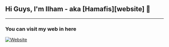 ## Hi Guys, I'm Ilham - aka [Hamafis][website] 🙌
---

### You can visit my web in here

[![Website](https://img.shields.io/website?label=Hamafis%20INC&logo=data%3Aimage%2Fpng%3Bbase64%2CiVBORw0KGgoAAAANSUhEUgAAAMYAAAD6CAMAAADN%2Fci5AAACH1BMVEUAAAD%2B%2Fv4zLCsxKys0LSy0srHFw8NFPj3r6upbVlW4trXt7OyopKT9%2Ff1HQUDIxsb5%2Bfm5trbs6%2Buyr69bVVT8%2FPw6MzI1Li37%2B%2Fs5MTH6%2Bvo2Ly43MC9JQ0K3tbTo6OhaVFP19fRUTk3X1dVOSEf29vZWUVB4c3Pz8%2FNTTUwyKypLRURybWyFgYBRS0pBOjl2cnGem5rx8fE%2FODdDPT1wa2re3dydmpl9eXhNR0bY19fm5uVeWVhCOzqRjY339%2Ff4%2BPgxKys8NTQAAADDwcCal5bi4eFdV1dtaGcyKyq6uLff395hXFvl5ORpZGNIQkEyKyqnpKRzbm7MysrQzs6NiYirqKg7NTSWk5Ph4OCwrq3w7%2B%2Fq6emCfn3j4uI9NzYzKypAOTjKyMguLi6QjYzJyMdlYGCvrKyjoKDu7u7T0dEzKyszIiKKhoappqXNzMuAfHsyLSoyKyu9u7oyLCszLCoyKSkkJCQyKyqgnJyGgoK2tLPV09NQSkkxKiliXV0yKyu%2BvLvc29rEwsJ8eHczLCt1cG8yLCtqZWWIhIO8ubkyKyp6dXUfHx%2Fa2NgyKykyKyoxJiY1KCgcHBwyKykxKSkyKyo%2FPz8vJSUzLCmUkJAyLCsxMSkqKioxKSkxLCw2LS0uIiIyKio0LS0xKyszKyQwLSloY2IwKysxLCYqKioyKysyKys3Ly%2Binp4wLSkzKyoyLCoyLCqLiIcAAACCjaCXAAAAtXRSTlMA%2F%2F9N%2F%2F%2F%2F%2F%2F%2F%2F%2F%2F%2F%2F%2F%2F%2F%2F%2F%2F%2F%2F%2F%2F%2F%2F%2F%2F%2F%2F%2F%2F%2F%2F%2F%2F%2F%2F%2F%2F%2F%2F%2F%2F%2F%2F%2F%2F%2F%2F%2F%2F%2F4%2F%2F%2F%2F%2F%2F%2F%2F%2F%2F%2F%2F%2F%2F%2F%2F%2F%2F%2F%2F%2F%2F%2F%2F%2F%2F%2F%2F%2F13%2FAf%2F%2F%2F%2F%2F%2F7v%2F%2F%2F%2F%2F%2F%2F%2FT%2F%2F%2F%2F%2F%2F%2F%2F%2F%2F%2F%2F%2F%2F%2F%2F%2F%2F%2F%2F6%2F%2F8W%2F%2F%2F%2F%2F%2F%2F%2F%2F9IP%2F%2F%2F%2F%2F4Cm%2F%2BjXHgf8%2F%2F%2F%2F%2F%2F95%2F7%2F%2F%2F%2F%2F%2F1P%2F%2B%2F%2F%2F%2Fuv8I%2F4jeLhMJdEOdBBtu%2F8MfBleWHBbMIikjSf8vLgzbjSD%2FRKniof8EM%2BrmqQAACWVJREFUeJztnYd71DYUwGM1YZQmrOaSkMEKhB2gZYWwyihlzzLKpgNooZQCLVDKainQvffee%2F6BfU%2By72zf%2Bc7WvMv33vedh856zz%2FJlmxZeqpjRuSLugT52Iy9OjMcSRTmzL3KN4Z7emQG1%2FZcMsZT%2FIDbmsx1cW1%2FhRPomLJSX9HLyRAof4uj7lc2t18oOlRQ%2FZYImaKg9JRQ8Ux5BiH%2FiGMfUzA3NiHJzvDgk5JahdIP0zAI%2BUrEkDTXzyO%2FWFr1NPyvUxbiy%2FQMQr6RBeHxtpTRvAIPmCGjNSuDEBmQJozzewXFR%2FGgERm0XpaHAFmJsXsymFuDEV5PofmHTCmEB6%2BUpgD5PLO5z1Jq3gLHDkqlNQdH%2FqQCgYJX8uBU5h6FI89l0JwyhZSuJxvmrqZQ%2FDAc84sOirq6b0HVxhQUqWqlsNwFkQ6U1YoXlB4IFFC2qGKiZVeLGGWLXoViVqbonS5njmOw%2B8pRXNGLgTVzorl2OBdJDG8tYx3JFK2w0InhTUrmqGfsgpQ5xPAWMNaeRMGXWjG8xiQOoHhBzhzH8P5gbEMihXaMJA6gWC9pTmDgdXUiiUI%2FRkF1WD5hrEvWnI%2BB91ZjTO2GwJQBjMWMPREz16qSagFGQ1H6LMuHGMDA7IglG4TUq2MMjnMUCnhDGEXmBunAgOhHYjeGSYzY7bEQ9vRgdIf1wvM%2B2jKIAWqbw6m2VRNGJH34W65ZDChVooWiJgxQEKg9KOo9oxigd79v7hEerA8j4GBsvHmMdSFzSzRigIblfA%2Fq08CWQQxQPIvv9IlQbRi78jVQwZZBDKgEfQNTtWL45z%2FZEgZoXgDLEX6gTgxx762xg7HbN9emGYNnx%2FioLYMYIveDMK0Y8%2BG3yx5GPb59a8eAd%2BFC9WEeAx5rQf1s7RjIYBEjYk4vBrQB28ToMYEBFR8UHBdtYewLf%2F7Qh7Gg5SX%2BhC5eaSzc4ljEX8tt04wx9G7xoiE%2BGVjC8IaI8yeMAYyRGxgY22xitBnDWG0TA1vDzGA02MTA2s8MxjqbGNiyYwKDa7KHgUIYhEEYhEEYhEEYhEEY1Ysh1K8yiNG%2BOwRjDKMRQwtNYvoxPPx%2ByfYZxvC21%2BcpzGCA%2Bu5%2Bf9MchtdS6EVgBqPQdmsSoz1sr2Yxrlm4qNrwi5lZDAjlt7m5W3wU%2FFoNY%2FDA4QYL3EX8U7LhAtdii7pRDGvf%2FgiDMAiDMAiDMAiDMAiDMAxhYEdYzxt3yQmGWGnA8F8xxN4UexiLQ2%2FlCubyGFwJ%2FPyVtW5h%2BBsTtaqEAWpAnzcxP97BCgZsHJ7H3%2Fvzw2sUMW6xnbjaXHAaYANjjwhpYC15q2oYd9jTuJrH5trE8NhkXI5hSzVhiL55y61fVDzZwlZr8RaHTxBxq0oFLm%2F6EntvWCtwD68VBubAMmjeU8Hwm9Zm7XVR%2FUHpiHJ6sy6Me0e6wBglVqObCMMqBngYGggYTzrFmKYLgzFRhrjAgOH2um8NFxigOMEpUXYKlxjghUULxbvhJx%2F7GNgDWwdGMKTMFYYejsjQYScY6FRDEeK%2FMIUjDO7p4FMVithwfUcYvheb83IM72Fc0e7hGsNbL4ZTyUpEl0OMIEdkZEKRJpcY%2BoQwCKMmMIalLmA0MSTLPYQBGIkGU57ZPDwHbKZJh5H4h0uMI4XUjHuHqiEMfv43V3VNwHWSF7iqx4Bz3xRs43DzqsQocb%2BXKwbAm06pP%2B%2BkKzgs5cYDuOiLg8ajbI3sozMfr9d1bkR25%2BPC996RdEozYyH4fF7k38zxvfGa54V8Y5XKDAxanVBnVw0GOD2IhpSIuTQWVnyEcwxvWYozKgqLvPdVBUYs4EYajMP%2B%2BIaqKXBLiaZIdnOjPxpwKU1uXFjlPjdiARejBVWae6PP6642DPDzmm%2B%2FTDqjicUlVaxgcI4B8zfwziqhA4obPRLbQaoFg19RvEtGIAeKok6pWG04x%2BB7vHNEuWeqqOdp0cHJNUbGJ9yEP7Epu5oK3GKZC2eVf%2FTD2VcqxnB%2BUZWUZkzembDRuiRlG0RVYnBfqoH43uRqEoO%2FZKCUd%2FNvASPr04%2BSlDFHGCX6Jdhtw42uCIMwahADfTdKyZ7qwcB5GhSkSjD4uZwpMzdesnzEpx8THSIdY8B5hKaqyy6xDHGEASehAgHyXYTDDYY6BUiYwwmGFgrkyE%2FP5wID5hjRQVH3fSE7XGAw9oEWjKS%2BhnYwxpju%2BWkHg7Hn9WH4U7w6wdBFUXc237pS0xjvDAyM0iMGCIMwqhhDqGjp4is21haGGH3LTokV7wmghrEH1heZtxS6rkzmM8XYGTB3CwZ43%2Bz1co9DF4hx8uYK4%2F56x3HdbOv8ogcfo8MXb%2FAcYc15s6qjMINLMwiwNJg0bpYwMPYJcVEdD2W4jYuqbxI32%2BgP4VfE2JTDqdW9TujhtTfoHGEB40Fwfnb7oNdxGmbinq6O0cxXU6fyVdu%2FtjAg4XDnJE84NoyqP8IgDMIgDMIgDMIgDMIgDMLQgBF142wGQ6zzO0Y8d%2FNFrEFMN8YO2EAXaEb9qHudV8JMBjC83h%2BD1i9TGD3sehjJDEaknceMc%2F6WkAVTGNBBxPwcA%2Flu%2B8Yw8N4wPMfAsog1YyXVcaMlVVtPvGA0UG%2FcxGXO72xuAgOLQpxfvNarvwFSixMGYRAGYRAGYRAGYRAGYRAGYRAGYRAGyhG%2BPrjQFsYc7pWrM%2BhlqAvDGwyTYTwb7FjoT9UC%2Ft58p%2FY6MXD%2BhcK2jd5tjXF7WjBc9TUkjFIYHavzl6oVjCXbRhq4qI7BFDHdQ%2B1hDIKN3H7dGGIqD7%2Fvoq0Jj%2FKf56j6IwzCIAzCIAzCIAzCqA6MnXH%2FJtO3G8UAf7NRafI960tjjE721ZKDXjbaMeKeo0PSMkIWI5DL60RCCVk%2BO6RcJ0Z%2FoHRRQ9he80IFc%2BdFvKjHxZDsEP9rc0LwtdAXjFYtkuvi%2F1cyKX2fx%2BF%2BrMtIk7YM%2BZlr2l7BXnc2eyt5zlbQKQSPPKtMgVrEVM1p7G1Jp%2FQhOBTGBacU9Qz5FTQUuWZVtofHpVYKgu7q31agyGoPnJuwFWm0bsyiFQSi%2FKZCwSfTzWbvamWtqaaYiOs9Kk%2BR3V6OsT%2FLaj2ULYNDHHIUcB%2FK2OuoYI%2BxSTJqpTmyX8Fp7GW82yJ6JS8pE%2FaktYJamdk9VeyVqdDl1Q6Ryg55ezA%2FX6JWmKxVQbJTvGnGHtbfNjHOabP3P2ORBb58aTjSAAAAAElFTkSuQmCC&logoColor=0086E8&style=for-the-badge&up_color=2289F8&up_message=Visit&url=https%3A%2F%2Fhamafis.netlify.app)](https://hamafis.netliy.app)
